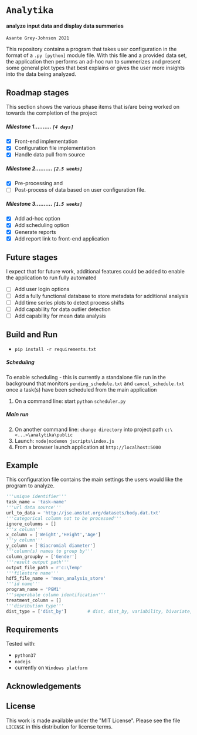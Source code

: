 # `Analytika`  
#### analyze input data and display data summeries
`Asante Grey-Johnson 2021`

This repository contains a program that takes user configuration in the format of
a `.py [python]` module file. With this file and a provided data set, the application then performs an ad-hoc run to summerizes and present some general plot types that best explains or gives the user more insights into the data being analyzed. 


 ## Roadmap stages
 This section shows the various phase items that is/are being worked on towards the completion of the project
 ##### Milestone 1..........     `[4 days]`
 - [x] Front-end implementation
 - [x] Configuration file implementation
 - [x] Handle data pull from source
 ##### Milestone 2..........     `[2.5 weeks]`
 - [x] Pre-processing and 
 - [ ] Post-process of data based on user configuration file.
 ##### Milestone 3..........     `[1.5 weeks]`
 - [x] Add ad-hoc option
 - [x] Add scheduling option
 - [x] Generate reports      
 - [x] Add report link to front-end application

## Future stages
I expect that for future work, additional features could be added to enable the application to run fully automated
- [ ] Add user login options
- [ ] Add a fully functional database to store metadata for additional analysis
- [ ] Add time series plots to detect process shifts
- [ ] Add capability for data outlier detection
- [ ] Add capability for mean data analysis

## Build and Run
* `pip install -r requirements.txt`
#####  Scheduling
To enable scheduling - this is currently a standalone file run in the background that monitors `pending_schedule.txt` and `cancel_schedule.txt` once a task(s) have been scheduled from the main application
1. On a command line: start  `python` `scheduler.py`
##### Main run  
2. On another command line: `change directory` into project path `c:\<...>\analytika\public`
3. Launch: `node|nodemon jscripts\index.js`
4. From a browser launch application at `http://localhost:5000`

## Example
This configuration file contains the main settings the users would like the program to
analyze.

```python
'''unique identifier'''
task_name = 'task-name'
'''url data source'''
url_to_data = 'http://jse.amstat.org/datasets/body.dat.txt'
'''categorical column not to be processed'''
ignore_columns = []
'''x column'''
x_column = ['Weight','Height','Age']
'''y column'''
y_column = ['Biacromial diameter']
'''column(s) names to group by'''
column_groupby = ['Gender']
'''result output path'''
output_file_path = r'c:\Temp'
'''filestore name'''
hdf5_file_name = 'mean_analysis_store'
'''id name'''
program_name = 'PGM1'
'''seperabale column identification'''
treatment_column = []
'''disribution type'''
dist_type = ['dist_by']        # dist, dist_by, variability, bivariate, hist2d
```
## Requirements
Tested with: 
* `python37`
* `nodejs`
* currently on `Windows platform`

## Acknowledgements


## License

This work is made available under the "MIT License". Please
see the file `LICENSE` in this distribution for license
terms.
